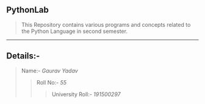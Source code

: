 ## PythonLab
> This Repository contains various programs and concepts related to the Python Language in second semester.
-------
## Details:-
>Name:- *Gaurav Yadav*
>>Roll No:- *55*
>>>University Roll:- *191500297*
